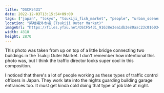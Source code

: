 ```yaml
---
title: "DSCF5431"
date: 2022-12-03T13:15:54+09:00
tags: ["japan", "tokyo", "tsukiji_fish_market", "people", "urban_scenery"]
location: "築地場外市場 (Tsukiji Outer Market)"
imageUrl: "https://files.yfxu.net/DSCF5431_91638e3ea1db3e80aac23c01603404db.jpg"
width: 4310
height: 2870
---
```


This photo was taken from up on top of a little bridge connecting two buildings in the Tsukiji Outer Market. I don't remember how intentional this photo was, but I think the traffic director looks super cool in this composition.

I noticed that there's a lot of people working as these types of traffic control officers in Japan. They work late into the nights guarding building garage entrances too. It must get kinda cold doing that type of job late at night.